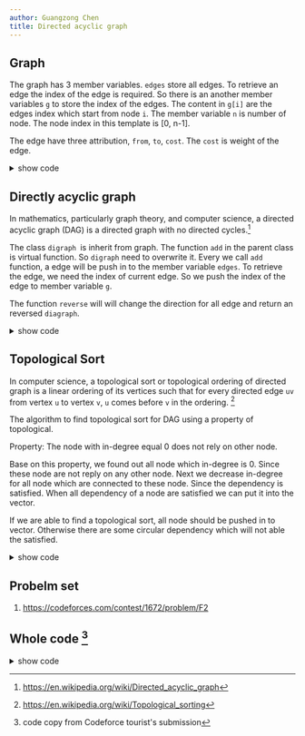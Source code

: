 ```yaml
---
author: Guangzong Chen
title: Directed acyclic graph
---
```


## Graph 

The graph has 3 member variables. `edges` store all edges. To retrieve an edge the index of the edge is required. So there is an another member variables `g` to store the index of the edges. The content in `g[i]` are the edges index which start from node `i`.  The member variable `n` is  number of node. The node index in this template is [0, n-1].

The edge have three attribution, `from`, `to`, `cost`. The `cost` is weight of the edge. 

<details>
    <summary>show code</summary>

~~~ { #id .cpp .numberLines}
template <typename T> class graph {
  public:
    struct edge {
        int from;
        int to;
        T cost;
    };

    vector<edge> edges;
    vector<vector<int>> g;
    int n;
    
    graph(int _n) : n(_n) { g.resize(n); }
    
    virtual int add(int from, int to, T cost) = 0;
};

~~~
</details>

## Directly acyclic graph

In mathematics, particularly graph theory, and computer science, a directed acyclic graph (DAG) is a directed graph with no directed cycles.[^1] 

The class `digraph `is inherit from graph. The function `add`  in the parent class is virtual function. So `digraph` need to overwrite it. Every we call `add` function, a edge will be push in to the member variable `edges`. To retrieve the edge, we need the index of current edge. So we push the index of the edge to member variable `g`.  

The function `reverse` will will change the direction for all edge and return an reversed `diagraph`.

<details>
    <summary> show code </summary>

~~~ { #id .cpp .numberLines}
template <typename T> class digraph : public graph<T> {
  public:
    using graph<T>::edges;
    using graph<T>::g;
    using graph<T>::n;

    digraph(int _n) : graph<T>(_n) {}

    int add(int from, int to, T cost = 1) {
        assert(0 <= from && from < n && 0 <= to && to < n);
        int id = (int)edges.size();
        g[from].push_back(id);
        edges.push_back({from, to, cost});
        return id;
    }

    digraph<T> reverse() const {
        digraph<T> rev(n);
        for (auto &e : edges) {
            rev.add(e.to, e.from, e.cost);
        }
        return rev;
    }
};
~~~
</details>

## Topological Sort

In computer science, a topological sort or topological ordering of directed graph is a linear ordering of its vertices such that for every directed edge `uv` from vertex `u` to vertex `v`, `u` comes before `v` in the ordering. [^2]

The algorithm to find topological sort for DAG using a property of topological.

Property: The node with in-degree equal 0 does not rely on other node.

Base on this property, we found out all node which in-degree is 0. Since these node are not reply on any other node. Next we decrease in-degree for all node which are connected to these node. Since the dependency is satisfied. When all dependency of a node are satisfied we can put it into the vector. 

If we are able to find a topological sort, all node should be pushed in to vector. Otherwise there are some circular dependency which will not able the satisfied. 

<details>
    <summary> show code </summary>

~~~ { #id .cpp .numberLines}
template <typename T> vector<int> find_topsort(const digraph<T> &g) {
    vector<int> deg(g.n, 0);
    for (int id = 0; id < (int)g.edges.size(); id++) {
        deg[g.edges[id].to]++;
    }
    vector<int> x;
    for (int i = 0; i < g.n; i++) {
        if (deg[i] == 0) {
            x.push_back(i);
        }
    }
    for (int ptr = 0; ptr < (int)x.size(); ptr++) {
        int i = x[ptr];
        for (int id : g.g[i]) {
            auto &e = g.edges[id];
            int to = e.to;
            if (--deg[to] == 0) {
                x.push_back(to);
            }
        }
    }
    if ((int)x.size() != g.n) {
        return vector<int>();
    }
    return x;
}
~~~
</details>

## Probelm set

1. https://codeforces.com/contest/1672/problem/F2

## Whole code [^3]

<details>
    <summary> show code </summary>

~~~ { #id .cpp .numberLines}
#include <bits/stdc++.h>

using namespace std;

template <typename T> class graph {
  public:
    struct edge {
        int from;
        int to;
        T cost;
    };

    vector<edge> edges;
    vector<vector<int>> g;
    int n;
    
    graph(int _n) : n(_n) { g.resize(n); }
    
    virtual int add(int from, int to, T cost) = 0;
};

template <typename T> class digraph : public graph<T> {
  public:
    using graph<T>::edges;
    using graph<T>::g;
    using graph<T>::n;

    digraph(int _n) : graph<T>(_n) {}
    
    int add(int from, int to, T cost = 1) {
        assert(0 <= from && from < n && 0 <= to && to < n);
        int id = (int)edges.size();
        g[from].push_back(id);
        edges.push_back({from, to, cost});
        return id;
    }
    
    digraph<T> reverse() const {
        digraph<T> rev(n);
        for (auto &e : edges) {
            rev.add(e.to, e.from, e.cost);
        }
        return rev;
    }
};

template <typename T> vector<int> find_topsort(const digraph<T> &g) {
    vector<int> deg(g.n, 0);
    for (int id = 0; id < (int)g.edges.size(); id++) {
        deg[g.edges[id].to]++;
    }
    vector<int> x;
    for (int i = 0; i < g.n; i++) {
        if (deg[i] == 0) {
            x.push_back(i);
        }
    }
    for (int ptr = 0; ptr < (int)x.size(); ptr++) {
        int i = x[ptr];
        for (int id : g.g[i]) {
            auto &e = g.edges[id];
            int to = e.to;
            if (--deg[to] == 0) {
                x.push_back(to);
            }
        }
    }
    if ((int)x.size() != g.n) {
        return vector<int>();
    }
    return x;
}
~~~
</details>


[^1]: https://en.wikipedia.org/wiki/Directed_acyclic_graph
[^2]: https://en.wikipedia.org/wiki/Topological_sorting
[^3]: code copy from Codeforce tourist's submission
